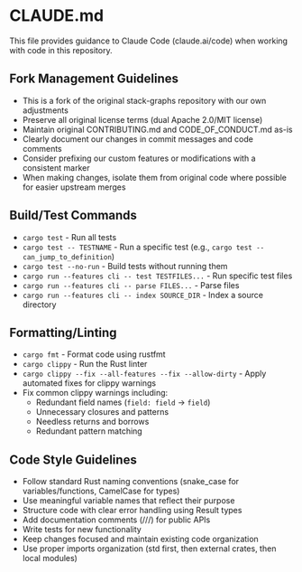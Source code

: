 # CLAUDE.md

This file provides guidance to Claude Code (claude.ai/code) when working with code in this repository.

## Fork Management Guidelines
- This is a fork of the original stack-graphs repository with our own adjustments
- Preserve all original license terms (dual Apache 2.0/MIT license)
- Maintain original CONTRIBUTING.md and CODE_OF_CONDUCT.md as-is
- Clearly document our changes in commit messages and code comments
- Consider prefixing our custom features or modifications with a consistent marker
- When making changes, isolate them from original code where possible for easier upstream merges

## Build/Test Commands
- `cargo test` - Run all tests
- `cargo test -- TESTNAME` - Run a specific test (e.g., `cargo test -- can_jump_to_definition`)
- `cargo test --no-run` - Build tests without running them
- `cargo run --features cli -- test TESTFILES...` - Run specific test files
- `cargo run --features cli -- parse FILES...` - Parse files
- `cargo run --features cli -- index SOURCE_DIR` - Index a source directory

## Formatting/Linting
- `cargo fmt` - Format code using rustfmt
- `cargo clippy` - Run the Rust linter
- `cargo clippy --fix --all-features --fix --allow-dirty` - Apply automated fixes for clippy warnings
- Fix common clippy warnings including:
  - Redundant field names (`field: field` → `field`)
  - Unnecessary closures and patterns
  - Needless returns and borrows
  - Redundant pattern matching

## Code Style Guidelines
- Follow standard Rust naming conventions (snake_case for variables/functions, CamelCase for types)
- Use meaningful variable names that reflect their purpose
- Structure code with clear error handling using Result types
- Add documentation comments (///) for public APIs
- Write tests for new functionality
- Keep changes focused and maintain existing code organization
- Use proper imports organization (std first, then external crates, then local modules)